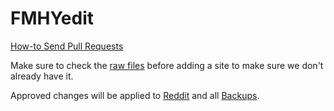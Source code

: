 # FMHYedit

[How-to Send Pull Requests](https://rentry.co/FMHYedit)

Make sure to check the [raw files](https://raw.githubusercontent.com/nbats/FMHYedit/main/single-page) before adding a site to make sure we don't already have it.

Approved changes will be applied to [Reddit](https://www.reddit.com/r/FREEMEDIAHECKYEAH/wiki) and all [Backups](https://www.reddit.com/r/FREEMEDIAHECKYEAH/wiki/backups). 

